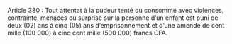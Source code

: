 Article 380 : Tout attentat à la pudeur tenté ou consommé avec violences, contrainte, menaces ou surprise sur la personne d’un enfant est puni de deux (02) ans à cinq (05) ans d’emprisonnement et d’une amende de cent mille (100 000) à cinq cent mille (500 000) francs CFA.